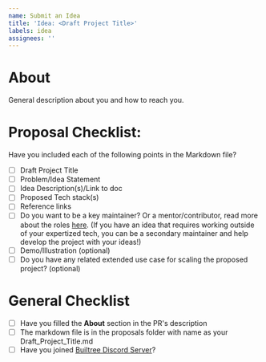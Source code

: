 ```yaml
---
name: Submit an Idea
title: 'Idea: <Draft Project Title>'
labels: idea
assignees: ''
---
```


# About

General description about you and how to reach you.

# Proposal Checklist:

Have you included each of the following points in the Markdown file?
- [ ] Draft Project Title
- [ ] Problem/Idea Statement
- [ ] Idea Description(s)/Link to doc
- [ ] Proposed Tech stack(s)
- [ ] Reference links
- [ ] Do you want to be a key maintainer? Or a mentor/contributor, read more about the roles [here](https://github.com/builtree/builtree/blob/main/governance/GOVERNANCE.md). (If you have an idea that requires working outside of your expertized tech, you can be a secondary maintainer and help develop the project with your ideas!)
- [ ] Demo/Illustration (optional)
- [ ] Do you have any related extended use case for scaling the proposed project? (optional)

# General Checklist

- [ ] Have you filled the **About** section in the PR's description
- [ ] The markdown file is in the proposals folder with name as your Draft_Project_Title.md
- [ ] Have you joined [Builtree Discord Server](https://discord.gg/9BtRZhJb9G)?
